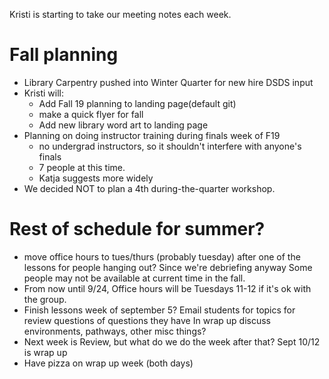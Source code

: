 Kristi is starting to take our meeting notes each week.

# Fall planning
- Library Carpentry pushed into Winter Quarter for new hire DSDS input 
- Kristi will:
    - Add Fall 19 planning to landing page(default git)
    - make a quick flyer for fall
    - Add new library word art to landing page 
- Planning on doing instructor training during finals week of F19 
    - no undergrad instructors, so it shouldn't interfere with anyone's finals 
    - 7 people at this time.
    - Katja suggests more widely
- We decided NOT to plan a 4th during-the-quarter workshop.  

# Rest of schedule for summer? 
* move office hours to tues/thurs (probably tuesday) after one of the lessons for people hanging out? Since we're debriefing anyway Some people may not be available at current time in the fall. 
* From now until 9/24, Office hours will be Tuesdays 11-12 if it's ok with the group. 
* Finish lessons week of september 5? Email students for topics for review questions of questions they have
In wrap up discuss environments, pathways, other misc things? 
* Next week is Review, but what do we do the week after that? Sept 10/12 is wrap up
* Have pizza on wrap up week (both days) 
